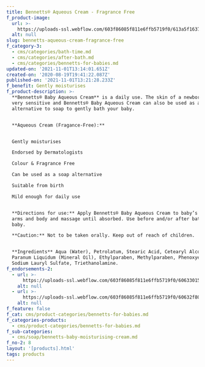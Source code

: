 ```yaml
---
title: Bennetts® Aqueous Cream - Fragrance Free
f_product-image:
  url: >-
    https://uploads-ssl.webflow.com/603f86085f811e6ffb5719f0/613a5f1637c151331bbc2fcf_Bennetts%20Aqueous%20Cream%20Fragrance%20Free.jpg
  alt: null
slug: bennetts-aqueous-cream-fragrance-free
f_category-3:
  - cms/categories/bath-time.md
  - cms/categories/after-bath.md
  - cms/categories/bennetts-for-babies.md
updated-on: '2021-11-01T13:14:01.651Z'
created-on: '2020-08-19T19:41:22.087Z'
published-on: '2021-11-01T13:21:28.233Z'
f_benefit: Gently moisturises
f_product-description: >-
  **Bennetts® Baby Aqueous Cream** is a daily use. The skin of a newborn baby is
  very sensitive and Bennetts® Baby Aqueous Cream can also be used as an
  alternative to soap to gently bath your baby.


  **Aqueous Cream (Fragance-Free):**


  Gently moisturises  

  Endorsed by Dermatologists  

  Colour & Fragrance Free  

  Can be used as a soap alternative  

  Suitable from birth  

  Mild enough for daily use


  ‍**Directions for use:** Apply Bennetts® Baby Aqueous Cream to baby’s legs,
  arms and body and massage until absorbed. Use before and/or after bathing
  baby.  

  **Caution:** Not to be taken orally. Keep out of reach of children.


  **Ingredients** Aqua (Water), Petrolatum, Stearic Acid, Cetearyl Alcohol,
  Paranum Liquidum (Mineral Oil), Ethylparaben, Methylparaben, Phenoxyethanol,
  Sodium Lauryl Sulfate, Triethanolamine.
f_endorsements-2:
  - url: >-
      https://uploads-ssl.webflow.com/603f86085f811e6ffb5719f0/606330151439bebc5ae3fedc_Asset%2013.svg
    alt: null
  - url: >-
      https://uploads-ssl.webflow.com/603f86085f811e6ffb5719f0/60632f8022842c468ed103e3_Asset%206.svg
    alt: null
f_feature: false
f_cat: cms/product-categories/bennetts-for-babies.md
f_categories-products:
  - cms/product-categories/bennetts-for-babies.md
f_sub-categories:
  - cms/soap/bennetts-baby-moisturising-cream.md
f_no-2: 8
layout: '[products].html'
tags: products
---
```



